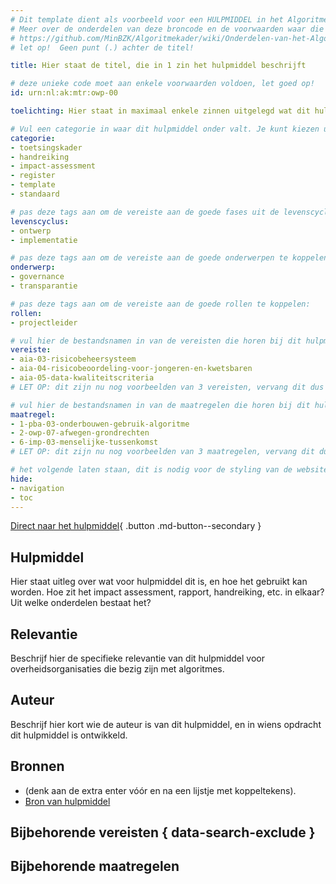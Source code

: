 ```yaml
---
# Dit template dient als voorbeeld voor een HULPMIDDEL in het Algoritmekader.
# Meer over de onderdelen van deze broncode en de voorwaarden waar die aan moeten voldoen, lees je in de documentatie:
# https://github.com/MinBZK/Algoritmekader/wiki/Onderdelen-van-het-Algoritmekader
# let op!  Geen punt (.) achter de titel! 

title: Hier staat de titel, die in 1 zin het hulpmiddel beschrijft

# deze unieke code moet aan enkele voorwaarden voldoen, let goed op!
id: urn:nl:ak:mtr:owp-00

toelichting: Hier staat in maximaal enkele zinnen uitgelegd wat dit hulpmiddel inhoudt. Maximaal 40 woorden.

# Vul een categorie in waar dit hulpmiddel onder valt. Je kunt kiezen uit: 
categorie:
- toetsingskader
- handreiking
- impact-assessment
- register
- template
- standaard

# pas deze tags aan om de vereiste aan de goede fases uit de levenscyclus te koppelen:
levenscyclus:
- ontwerp
- implementatie

# pas deze tags aan om de vereiste aan de goede onderwerpen te koppelen:
onderwerp:
- governance
- transparantie

# pas deze tags aan om de vereiste aan de goede rollen te koppelen:
rollen:
- projectleider

# vul hier de bestandsnamen in van de vereisten die horen bij dit hulpmiddel (minus de bestandsuitgang '.md'):
vereiste: 
- aia-03-risicobeheersysteem
- aia-04-risicobeoordeling-voor-jongeren-en-kwetsbaren
- aia-05-data-kwaliteitscriteria
# LET OP: dit zijn nu nog voorbeelden van 3 vereisten, vervang dit dus met de namen van de vereisten waar deze maatregel bij hoort

# vul hier de bestandsnamen in van de maatregelen die horen bij dit hulpmiddel (minus de bestandsuitgang '.md'):
maatregel:
- 1-pba-03-onderbouwen-gebruik-algoritme
- 2-owp-07-afwegen-grondrechten
- 6-imp-03-menselijke-tussenkomst
# LET OP: dit zijn nu nog voorbeelden van 3 maatregelen, vervang dit dus met de namen van de vereisten waar dit hulpmiddel bij hoort

# het volgende laten staan, dit is nodig voor de styling van de website:
hide:
- navigation
- toc
---
```


<!-- Onderstaande comment met "tags" laten staan, dit is nodig voor het functioneren van de website -->
<!-- tags -->

<!-- onderstaande zorgt voor een duidelijke button die direct naar het externe hulpmiddel leidt. Vul hier dus de url in van het betreffende rapport, impact assessment, of ander hulpmiddel: -->
[Direct naar het hulpmiddel](url){ .button .md-button--secondary }

## Hulpmiddel
Hier staat uitleg over wat voor hulpmiddel dit is, en hoe het gebruikt kan worden. Hoe zit het impact assessment, rapport, handreiking, etc. in elkaar? Uit welke onderdelen bestaat het?

## Relevantie
Beschrijf hier de specifieke relevantie van dit hulpmiddel voor overheidsorganisaties die bezig zijn met algoritmes.

## Auteur
Beschrijf hier kort wie de auteur is van dit hulpmiddel, en in wiens opdracht dit hulpmiddel is ontwikkeld.


## Bronnen
<!-- Eventueel. Niet verplicht op een hulpmiddel pagina, aangezien er bovenaan al een button naar het hulpmiddel zelf staat. Als er meer bronnen zijn gebruikt, voeg dan hier het kopje Bronnen en een lijstje toe.
Hier staan in dat geval dan de bronnen van het hulpmiddel. -->
- (denk aan de extra enter vóór en na een lijstje met koppeltekens).
- [Bron van hulpmiddel](url)


## Bijbehorende vereisten { data-search-exclude }

<!-- list_vereisten_on_maatregelen_page -->


## Bijbehorende maatregelen

<!-- list_maatregelen_on_hulpmiddelen_page -->

